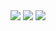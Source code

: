 <img src="https://capsule-render.vercel.app/api?type=venom&color=FFFF00&height=150&section=header&text=Jobibara's Github&textSize=10" />

<img src="https://capsule-render.vercel.app/api?type=waving&color=FFFF00&height=150&section=footer" />

<img src="https://capsule-render.vercel.app/api?type=shiny&color=FFFF00&height=150&section=header&text=Jobibara's%20Github&textSize=10" />
